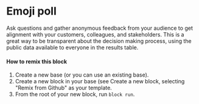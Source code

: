 # Emoji poll

Ask questions and gather anonymous feedback from your audience to get alignment with your customers, colleagues, and stakeholders. This is a great way to be transparent about the decision making process, using the public data available to everyone in the results table.

#### How to remix this block

1. Create a new base (or you can use an existing base).
2. Create a new block in your base (see Create a new block, selecting "Remix from Github" as your template.
3. From the root of your new block, run `block run`.
